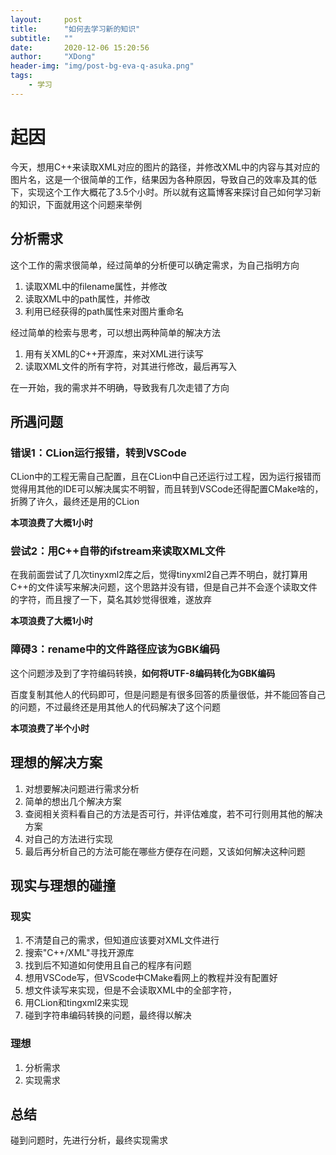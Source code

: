 ```yaml
---
layout:     post
title:      "如何去学习新的知识"
subtitle:   ""
date:       2020-12-06 15:20:56
author:     "XDong"
header-img: "img/post-bg-eva-q-asuka.png"
tags:
    - 学习
---
```



# 起因

今天，想用C++来读取XML对应的图片的路径，并修改XML中的内容与其对应的图片名，这是一个很简单的工作，结果因为各种原因，导致自己的效率及其的低下，实现这个工作大概花了3.5个小时。所以就有这篇博客来探讨自己如何学习新的知识，下面就用这个问题来举例

## 分析需求

这个工作的需求很简单，经过简单的分析便可以确定需求，为自己指明方向

1. 读取XML中的filename属性，并修改
2. 读取XML中的path属性，并修改
3. 利用已经获得的path属性来对图片重命名

经过简单的检索与思考，可以想出两种简单的解决方法

1. 用有关XML的C++开源库，来对XML进行读写
2. 读取XML文件的所有字符，对其进行修改，最后再写入

在一开始，我的需求并不明确，导致我有几次走错了方向

## 所遇问题

### 错误1：CLion运行报错，转到VSCode

CLion中的工程无需自己配置，且在CLion中自己还运行过工程，因为运行报错而觉得用其他的IDE可以解决属实不明智，而且转到VSCode还得配置CMake啥的，折腾了许久，最终还是用的CLion

**本项浪费了大概1小时**

### 尝试2：用C++自带的ifstream来读取XML文件

在我前面尝试了几次tinyxml2库之后，觉得tinyxml2自己弄不明白，就打算用C++的文件读写来解决问题，这个思路并没有错，但是自己并不会逐个读取文件的字符，而且搜了一下，莫名其妙觉得很难，遂放弃

**本项浪费了大概1小时**

### 障碍3：rename中的文件路径应该为GBK编码

这个问题涉及到了字符编码转换，**如何将UTF-8编码转化为GBK编码**

百度复制其他人的代码即可，但是问题是有很多回答的质量很低，并不能回答自己的问题，不过最终还是用其他人的代码解决了这个问题

**本项浪费了半个小时**

## 理想的解决方案

1. 对想要解决问题进行需求分析
2. 简单的想出几个解决方案
3. 查阅相关资料看自己的方法是否可行，并评估难度，若不可行则用其他的解决方案
4. 对自己的方法进行实现
5. 最后再分析自己的方法可能在哪些方便存在问题，又该如何解决这种问题

## 现实与理想的碰撞

### 现实

1. 不清楚自己的需求，但知道应该要对XML文件进行
2. 搜索"C++/XML"寻找开源库
3. 找到后不知道如何使用且自己的程序有问题
4. 想用VSCode写，但VScode中CMake看网上的教程并没有配置好
5. 想文件读写来实现，但是不会读取XML中的全部字符，
6. 用CLion和tingxml2来实现
7. 碰到字符串编码转换的问题，最终得以解决

### 理想

1. 分析需求
2. 实现需求

## 总结

碰到问题时，先进行分析，最终实现需求